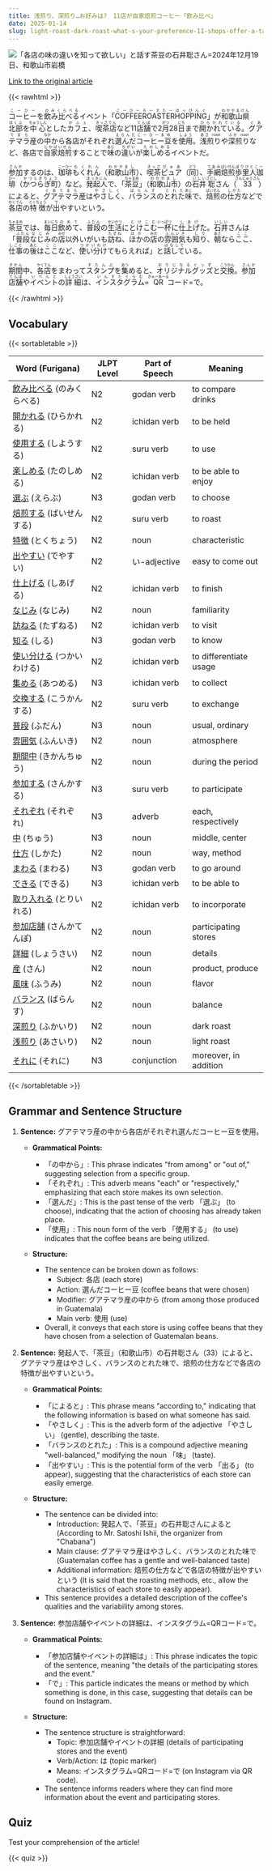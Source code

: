 ```yaml
---
title: 浅煎り、深煎り…お好みは?　11店が自家焙煎コーヒー「飲み比べ」
date: 2025-01-14
slug: light-roast-dark-roast-what-s-your-preference-11-shops-offer-a-tasting-of-their-freshly-roasted-coffee
---
```


![「各店の味の違いを知って欲しい」と話す茶豆の石井聡さん=2024年12月19日、和歌山市岩橋](https://www.asahicom.jp/imgopt/img/38eea5fd44/comm_L/AS20250113003709.jpg "「各店の味の違いを知って欲しい」と話す茶豆の石井聡さん=2024年12月19日、和歌山市岩橋")

[Link to the original article](https://asahi.com/articles/AST1F4KFRT1FPXLB008M.html?iref=pc_life_top__n)

{{< rawhtml >}}
<p><ruby>コーヒー<rt>こーひー</rt></ruby>を<ruby>飲み比べる<rt>のみくらべる</rt></ruby>イベント「<ruby>COFFEEROASTERHOPPING<rt>こーひーろーすたーほっぴんぐ</rt></ruby>」が<ruby>和歌山県<rt>わかやまけん</rt></ruby><ruby>北部<rt>ほくぶ</rt></ruby>を<ruby>中心<rt>ちゅうしん</rt></ruby>とした<ruby>カフェ<rt>かふぇ</rt></ruby>、<ruby>喫茶店<rt>きっさてん</rt></ruby>など11<ruby>店舗<rt>てんぽ</rt></ruby>で2<ruby>月<rt>がつ</rt></ruby>28<ruby>日<rt>にち</rt></ruby>まで<ruby>開かれている<rt>ひらかれている</rt></ruby>。<ruby>グアテマラ<rt>ぐあてまら</rt></ruby>産の<ruby>中<rt>なか</rt></ruby>から各店がそれぞれ<ruby>選んだ<rt>えらんだ</rt></ruby><ruby>コーヒー豆<rt>こーひーまめ</rt></ruby>を<ruby>使用<rt>しよう</rt></ruby>。<ruby>浅煎り<rt>あさ roast</rt></ruby>や<ruby>深煎り<rt>ふか roast</rt></ruby>など、各店で<ruby>自家焙煎<rt>じかばいせん</rt></ruby>することで<ruby>味<rt>あじ</rt></ruby>の<ruby>違い<rt>ちがい</rt></ruby>が<ruby>楽しめる<rt>たのしめる</rt></ruby>イベントだ。</p>

<p><ruby>参加<rt>さんか</rt></ruby>するのは、<ruby>珈琲<rt>こーひー</rt></ruby><ruby>もくれん<rt>もくれん</rt></ruby>（<ruby>和歌山<rt>わかやま</rt></ruby><ruby>市<rt>し</rt></ruby>）、<ruby>喫茶<rt>きっさ</rt></ruby><ruby>ピュア<rt>ぴゅあ</rt></ruby>（<ruby>同<rt>どう</rt></ruby>）、<ruby>手網<rt>てあみ</rt></ruby><ruby>焙煎<rt>ばいせん</rt></ruby><ruby>歩里人珈琲<rt>ぽりびとこーひー</rt></ruby>（<ruby>かつらぎ町<rt>かつらぎちょう</rt></ruby>）など。<ruby>発起人<rt>ほっきにん</rt></ruby>で、「<ruby>茶豆<rt>ちゃまめ</rt></ruby>」（<ruby>和歌山<rt>わかやま</rt></ruby><ruby>市<rt>し</rt></ruby>）の<ruby>石井<rt>いしい</rt></ruby><ruby>聡<rt>さとし</rt></ruby>さん（<ruby>33<rt>さんじゅうさん</rt></ruby>）によると、<ruby>グアテマラ<rt>ぐあてまら</rt></ruby>産は<ruby>やさしく<rt>やさしく</rt></ruby>、<ruby>バランス<rt>ばらんす</rt></ruby>の<ruby>とれた<rt>とれた</rt></ruby><ruby>味<rt>あじ</rt></ruby>で、<ruby>焙煎<rt>ばいせん</rt></ruby>の<ruby>仕方<rt>しかた</rt></ruby>などで<ruby>各店<rt>かくてん</rt></ruby>の<ruby>特徴<rt>とくちょう</rt></ruby>が<ruby>出<rt>で</rt></ruby>やすいという。</p>

<p><ruby>茶豆<rt>ちゃまめ</rt></ruby>では、<ruby>毎日<rt>まいにち</rt></ruby><ruby>飲めて<rt>のめて</rt></ruby>、<ruby>普段<rt>ふだん</rt></ruby>の<ruby>生活<rt>せいかつ</rt></ruby>に<ruby>とけこむ<rt>とけこむ</rt></ruby><ruby>一杯<rt>いっぱつ</rt></ruby>に<ruby>仕上げ<rt>しあげ</rt></ruby>た。<ruby>石井<rt>いしい</rt></ruby>さんは「<ruby>普段<rt>ふだん</rt></ruby><ruby>なじみ<rt>なじみ</rt></ruby>の<ruby>店<rt>みせ</rt></ruby>以外<ruby>いがい</rt></ruby>も<ruby>訪ね<rt>たずね</rt></ruby>、<ruby>ほか<rt>ほか</rt></ruby>の<ruby>店<rt>みせ</rt></ruby>の<ruby>雰囲気<rt>ふんいき</rt></ruby>も<ruby>知り<rt>しり</rt></ruby>、<ruby>朝<rt>あさ</rt></ruby>なら<ruby>ここ<rt>ここ</rt></ruby>、<ruby>仕事<rt>しごと</rt></ruby>の<ruby>後<rt>あと</rt></ruby>は<ruby>ここ<rt>ここ</rt></ruby>など、<ruby>使い分け<rt>つかいわけ</rt></ruby>てもらえれば」と<ruby>話して<rt>はなして</rt></ruby>いる。</p>

<p><ruby>期間<rt>きかん</rt></ruby>中、<ruby>各店<rt>かくてん</rt></ruby>をまわって<ruby>スタンプ<rt>すたんぷ</rt></ruby>を<ruby>集<rt>あつ</rt></ruby>めると、<ruby>オリジナル<rt>おりじなる</rt></ruby><ruby>グッズ<rt>ぐっず</rt></ruby>と<ruby>交換<rt>こうかん</rt></ruby>。<ruby>参加<rt>さんか</rt></ruby><ruby>店舗<rt>てんぽ</rt></ruby>や<ruby>イベント<rt>いべんと</rt></ruby>の<ruby>詳細<rt>しょうさい</rt></ruby>は、<ruby>インスタグラム<rt>いんすたぐらむ</rt></ruby>=<ruby>QR<rt>きゅーあーる</rt></ruby>コード=で。</p>
{{< /rawhtml >}}

## Vocabulary


{{< sortabletable >}}

| Word (Furigana)          | JLPT Level | Part of Speech          | Meaning                          |
|--------------------------|------------|-------------------------|----------------------------------|
|[飲み比べる](https://jisho.org/search/%E9%A3%B2%E3%81%BF%E6%AF%94%E3%81%B9%E3%82%8B) (のみくらべる)| N2         | godan verb              | to compare drinks                |
|[開かれる](https://jisho.org/search/%E9%96%8B%E3%81%8B%E3%82%8C%E3%82%8B) (ひらかれる)| N2         | ichidan verb            | to be held                       |
|[使用する](https://jisho.org/search/%E4%BD%BF%E7%94%A8%E3%81%99%E3%82%8B) (しようする)| N2         | suru verb               | to use                           |
|[楽しめる](https://jisho.org/search/%E6%A5%BD%E3%81%97%E3%82%81%E3%82%8B) (たのしめる)| N2         | ichidan verb            | to be able to enjoy              |
|[選ぶ](https://jisho.org/search/%E9%81%B8%E3%81%B6) (えらぶ)| N3         | godan verb              | to choose                        |
|[焙煎する](https://jisho.org/search/%E7%84%99%E7%85%8E%E3%81%99%E3%82%8B) (ばいせんする)| N2         | suru verb               | to roast                         |
|[特徴](https://jisho.org/search/%E7%89%B9%E5%BE%B4) (とくちょう)| N2         | noun                    | characteristic                   |
|[出やすい](https://jisho.org/search/%E5%87%BA%E3%82%84%E3%81%99%E3%81%84) (でやすい)| N2         | い-adjective            | easy to come out                 |
|[仕上げる](https://jisho.org/search/%E4%BB%95%E4%B8%8A%E3%81%92%E3%82%8B) (しあげる)| N2         | ichidan verb            | to finish                        |
|[なじみ](https://jisho.org/search/%E3%81%AA%E3%81%98%E3%81%BF) (なじみ)| N2         | noun                    | familiarity                      |
|[訪ねる](https://jisho.org/search/%E8%A8%AA%E3%81%AD%E3%82%8B) (たずねる)| N2         | ichidan verb            | to visit                         |
|[知る](https://jisho.org/search/%E7%9F%A5%E3%82%8B) (しる)| N3         | godan verb              | to know                          |
|[使い分ける](https://jisho.org/search/%E4%BD%BF%E3%81%84%E5%88%86%E3%81%91%E3%82%8B) (つかいわける)| N2         | ichidan verb            | to differentiate usage           |
|[集める](https://jisho.org/search/%E9%9B%86%E3%82%81%E3%82%8B) (あつめる)| N3         | ichidan verb            | to collect                       |
|[交換する](https://jisho.org/search/%E4%BA%A4%E6%8F%9B%E3%81%99%E3%82%8B) (こうかんする)| N2         | suru verb               | to exchange                      |
|[普段](https://jisho.org/search/%E6%99%AE%E6%AE%B5) (ふだん)| N3         | noun                    | usual, ordinary                  |
|[雰囲気](https://jisho.org/search/%E9%9B%B0%E5%9B%B2%E6%B0%97) (ふんいき)| N2         | noun                    | atmosphere                       |
|[期間中](https://jisho.org/search/%E6%9C%9F%E9%96%93%E4%B8%AD) (きかんちゅう)| N2         | noun                    | during the period                |
|[参加する](https://jisho.org/search/%E5%8F%82%E5%8A%A0%E3%81%99%E3%82%8B) (さんかする)| N3         | suru verb               | to participate                   |
|[それぞれ](https://jisho.org/search/%E3%81%9D%E3%82%8C%E3%81%9E%E3%82%8C) (それぞれ)| N3         | adverb                  | each, respectively               |
|[中](https://jisho.org/search/%E4%B8%AD) (ちゅう)| N3         | noun                    | middle, center                   |
|[仕方](https://jisho.org/search/%E4%BB%95%E6%96%B9) (しかた)| N2         | noun                    | way, method                      |
|[まわる](https://jisho.org/search/%E3%81%BE%E3%82%8F%E3%82%8B) (まわる)| N3         | godan verb              | to go around                     |
|[できる](https://jisho.org/search/%E3%81%A7%E3%81%8D%E3%82%8B) (できる)| N3         | ichidan verb            | to be able to                   |
|[取り入れる](https://jisho.org/search/%E5%8F%96%E3%82%8A%E5%85%A5%E3%82%8C%E3%82%8B) (とりいれる)| N2         | ichidan verb            | to incorporate                   |
|[参加店舗](https://jisho.org/search/%E5%8F%82%E5%8A%A0%E5%BA%97%E8%88%97) (さんかてんぽ)| N2         | noun                    | participating stores             |
|[詳細](https://jisho.org/search/%E8%A9%B3%E7%B4%B0) (しょうさい)| N2         | noun                    | details                          |
|[産](https://jisho.org/search/%E7%94%A3) (さん)| N2         | noun                    | product, produce                 |
|[風味](https://jisho.org/search/%E9%A2%A8%E5%91%B3) (ふうみ)| N2         | noun                    | flavor                           |
|[バランス](https://jisho.org/search/%E3%83%90%E3%83%A9%E3%83%B3%E3%82%B9) (ばらんす)| N2         | noun                    | balance                          |
|[深煎り](https://jisho.org/search/%E6%B7%B1%E7%85%8E%E3%82%8A) (ふかいり)| N2         | noun                    | dark roast                       |
|[浅煎り](https://jisho.org/search/%E6%B5%85%E7%85%8E%E3%82%8A) (あさいり)| N2         | noun                    | light roast                      |
|[それに](https://jisho.org/search/%E3%81%9D%E3%82%8C%E3%81%AB) (それに)| N3         | conjunction             | moreover, in addition            |

{{< /sortabletable >}}


## Grammar and Sentence Structure

1. **Sentence:** グアテマラ産の中から各店がそれぞれ選んだコーヒー豆を使用。

   - **Grammatical Points:**
     - 「の中から」: This phrase indicates "from among" or "out of," suggesting selection from a specific group.
     - 「それぞれ」: This adverb means "each" or "respectively," emphasizing that each store makes its own selection.
     - 「選んだ」: This is the past tense of the verb 「選ぶ」 (to choose), indicating that the action of choosing has already taken place.
     - 「使用」: This noun form of the verb 「使用する」 (to use) indicates that the coffee beans are being utilized.

   - **Structure:**
     - The sentence can be broken down as follows: 
       - Subject: 各店 (each store)
       - Action: 選んだコーヒー豆 (coffee beans that were chosen)
       - Modifier: グアテマラ産の中から (from among those produced in Guatemala)
       - Main verb: 使用 (use)
     - Overall, it conveys that each store is using coffee beans that they have chosen from a selection of Guatemalan beans.

2. **Sentence:** 発起人で、「茶豆」（和歌山市）の石井聡さん（33）によると、グアテマラ産はやさしく、バランスのとれた味で、焙煎の仕方などで各店の特徴が出やすいという。

   - **Grammatical Points:**
     - 「によると」: This phrase means "according to," indicating that the following information is based on what someone has said.
     - 「やさしく」: This is the adverb form of the adjective 「やさしい」 (gentle), describing the taste.
     - 「バランスのとれた」: This is a compound adjective meaning "well-balanced," modifying the noun 「味」 (taste).
     - 「出やすい」: This is the potential form of the verb 「出る」 (to appear), suggesting that the characteristics of each store can easily emerge.

   - **Structure:**
     - The sentence can be divided into:
       - Introduction: 発起人で、「茶豆」の石井聡さんによると (According to Mr. Satoshi Ishii, the organizer from "Chabana")
       - Main clause: グアテマラ産はやさしく、バランスのとれた味で (Guatemalan coffee has a gentle and well-balanced taste)
       - Additional information: 焙煎の仕方などで各店の特徴が出やすいという (It is said that the roasting methods, etc., allow the characteristics of each store to easily appear).
     - This sentence provides a detailed description of the coffee's qualities and the variability among stores.

3. **Sentence:** 参加店舗やイベントの詳細は、インスタグラム=QRコード=で。

   - **Grammatical Points:**
     - 「参加店舗やイベントの詳細は」: This phrase indicates the topic of the sentence, meaning "the details of the participating stores and the event."
     - 「で」: This particle indicates the means or method by which something is done, in this case, suggesting that details can be found on Instagram.

   - **Structure:**
     - The sentence structure is straightforward:
       - Topic: 参加店舗やイベントの詳細 (details of participating stores and the event)
       - Verb/Action: は (topic marker)
       - Means: インスタグラム=QRコード=で (on Instagram via QR code).
     - The sentence informs readers where they can find more information about the event and participating stores.

## Quiz

Test your comprehension of the article!

{{< quiz >}}